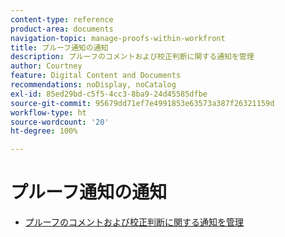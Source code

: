 ```yaml
---
content-type: reference
product-area: documents
navigation-topic: manage-proofs-within-workfront
title: プルーフ通知の通知
description: プルーフのコメントおよび校正判断に関する通知を管理
author: Courtney
feature: Digital Content and Documents
recommendations: noDisplay, noCatalog
exl-id: 85ed29bd-c5f5-4cc3-8ba9-24d45585dfbe
source-git-commit: 95679dd71ef7e4991853e63573a387f26321159d
workflow-type: ht
source-wordcount: '20'
ht-degree: 100%

---
```


# プルーフ通知の通知

* [プルーフのコメントおよび校正判断に関する通知を管理](../../../../review-and-approve-work/proofing/reviewing-proofs-within-workfront/manage-notifications-for-proof-comments.md)
